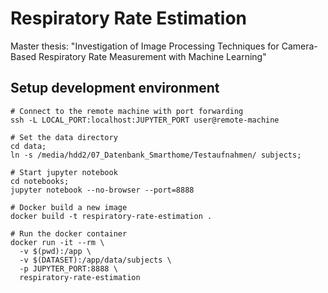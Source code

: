 # Respiratory Rate Estimation

Master thesis: "Investigation of Image Processing Techniques for Camera-Based Respiratory Rate Measurement with Machine
Learning"

## Setup development environment

```shell
# Connect to the remote machine with port forwarding
ssh -L LOCAL_PORT:localhost:JUPYTER_PORT user@remote-machine

# Set the data directory
cd data;
ln -s /media/hdd2/07_Datenbank_Smarthome/Testaufnahmen/ subjects;

# Start jupyter notebook
cd notebooks;
jupyter notebook --no-browser --port=8888

# Docker build a new image
docker build -t respiratory-rate-estimation .

# Run the docker container
docker run -it --rm \
  -v $(pwd):/app \
  -v $(DATASET):/app/data/subjects \
  -p JUPYTER_PORT:8888 \
  respiratory-rate-estimation
```